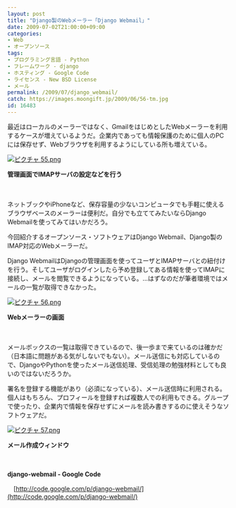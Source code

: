 ```yaml
---
layout: post
title: "Django製のWebメーラー「Django Webmail」"
date: 2009-07-02T21:00:00+09:00
categories:
- Web
- オープンソース
tags: 
- プログラミング言語 - Python
- フレームワーク - django
- ホスティング - Google Code
- ライセンス - New BSD License
- メール
permalink: /2009/07/django_webmail/
catch: https://images.moongift.jp/2009/06/56-tm.jpg
id: 16483
---
```

最近はローカルのメーラーではなく、GmailをはじめとしたWebメーラーを利用するケースが増えているようだ。企業内であっても情報保護のために個人のPCには保存せず、Webブラウザを利用するようにしている所も増えている。

  

[![ピクチャ 55.png](https://images.moongift.jp/2009/06/55-tm1.jpg)](https://images.moongift.jp/2009/06/551.png)  
  
**管理画面でIMAPサーバの設定などを行う**

  

　

  

ネットブックやiPhoneなど、保存容量の少ないコンピュータでも手軽に使えるブラウザベースのメーラーは便利だ。自分でも立ててみたいならDjango Webmailを使ってみてはいかだろう。

  

今回紹介するオープンソース・ソフトウェアはDjango Webmail、Django製のIMAP対応のWebメーラーだ。

  
<!--more-->

Django WebmailはDjangoの管理画面を使ってユーザとIMAPサーバとの紐付けを行う。そしてユーザがログインしたら予め登録してある情報を使ってIMAPに接続し、メールを閲覧できるようになっている。…はずなのだが筆者環境ではメールの一覧が取得できなかった。

  

[![ピクチャ 56.png](https://images.moongift.jp/2009/06/56-tm.jpg)](https://images.moongift.jp/2009/06/56.png)  
  
**Webメーラーの画面**

  

　

  

メールボックスの一覧は取得できているので、後一歩まで来ているのは確かだ（日本語に問題がある気がしないでもない）。メール送信にも対応しているので、DjangoやPythonを使ったメール送信処理、受信処理の勉強材料としても良いのではないだろうか。

  

署名を登録する機能があり（必須になっている）、メール送信時に利用される。個人はもちろん、プロフィールを登録すれば複数人での利用もできる。グループで使ったり、企業内で情報を保存せずにメールを読み書きするのに使えそうなソフトウェアだ。

  

[![ピクチャ 57.png](https://images.moongift.jp/2009/06/57-tm1.jpg)](https://images.moongift.jp/2009/06/571.png)  
  
**メール作成ウィンドウ**

  

　

  

**django-webmail - Google Code**  
  
　[http://code.google.com/p/django-webmail/](http://code.google.com/p/django-webmail/)

  
